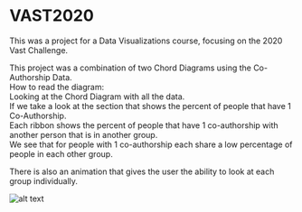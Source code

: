 # VAST2020
This was a project for a Data Visualizations course, focusing on the 2020 Vast Challenge.

This project was a combination of two Chord Diagrams using the Co-Authorship Data.  
How to read the diagram:  
Looking at the Chord Diagram with all the data.  
If we take a look at the section that shows the percent of people that have 1 Co-Authorship.  
Each ribbon shows the percent of people that have 1 co-authorship with another person that is in another group.  
We see that for people with 1 co-authorship each share a low percentage of people in each other group.  

There is also an animation that gives the user the ability to look at each group individually.

![alt text](https://i.gyazo.com/ee7dc63cd68f486cfea27649d532f83d.png)
